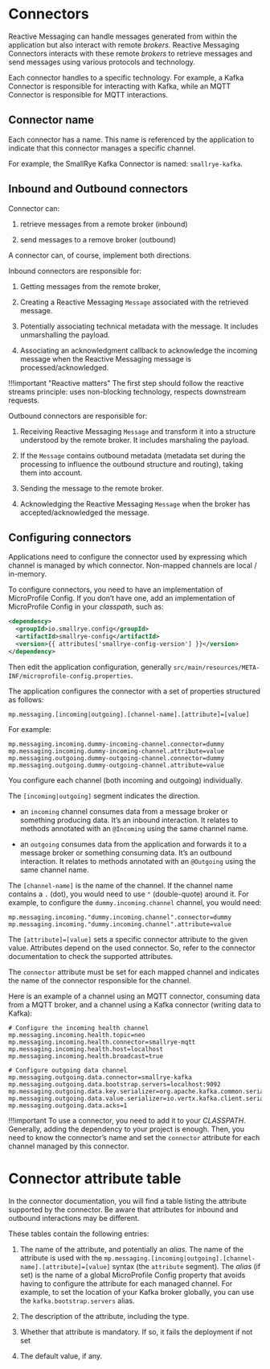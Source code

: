 # Connectors

Reactive Messaging can handle messages generated from within the
application but also interact with remote *brokers*. Reactive Messaging
Connectors interacts with these remote *brokers* to retrieve messages
and send messages using various protocols and technology.

Each connector handles to a specific technology. For example, a Kafka
Connector is responsible for interacting with Kafka, while an MQTT
Connector is responsible for MQTT interactions.

## Connector name

Each connector has a name. This name is referenced by the application to
indicate that this connector manages a specific channel.

For example, the SmallRye Kafka Connector is named: `smallrye-kafka`.

## Inbound and Outbound connectors

Connector can:

1.  retrieve messages from a remote broker (inbound)

2.  send messages to a remove broker (outbound)

A connector can, of course, implement both directions.

Inbound connectors are responsible for:

1.  Getting messages from the remote broker,

2.  Creating a Reactive Messaging `Message` associated with the
    retrieved message.

3.  Potentially associating technical metadata with the message. It
    includes unmarshalling the payload.

4.  Associating an acknowledgment callback to acknowledge the incoming
    message when the Reactive Messaging message is
    processed/acknowledged.

!!!important "Reactive matters"
    The first step should follow the reactive streams principle: uses
    non-blocking technology, respects downstream requests.

Outbound connectors are responsible for:

1.  Receiving Reactive Messaging `Message` and transform it into a
    structure understood by the remote broker. It includes marshaling
    the payload.

2.  If the `Message` contains outbound metadata (metadata set during the
    processing to influence the outbound structure and routing), taking
    them into account.

3.  Sending the message to the remote broker.

4.  Acknowledging the Reactive Messaging `Message` when the broker has
    accepted/acknowledged the message.

## Configuring connectors

Applications need to configure the connector used by expressing which
channel is managed by which connector. Non-mapped channels are local /
in-memory.

To configure connectors, you need to have an implementation of
MicroProfile Config. If you don’t have one, add an implementation of
MicroProfile Config in your *classpath*, such as:

``` xml
<dependency>
  <groupId>io.smallrye.config</groupId>
  <artifactId>smallrye-config</artifactId>
  <version>{{ attributes['smallrye-config-version'] }}</version>
</dependency>
```

Then edit the application configuration, generally
`src/main/resources/META-INF/microprofile-config.properties`.

The application configures the connector with a set of properties
structured as follows:

    mp.messaging.[incoming|outgoing].[channel-name].[attribute]=[value]

For example:

    mp.messaging.incoming.dummy-incoming-channel.connector=dummy
    mp.messaging.incoming.dummy-incoming-channel.attribute=value
    mp.messaging.outgoing.dummy-outgoing-channel.connector=dummy
    mp.messaging.outgoing.dummy-outgoing-channel.attribute=value

You configure each channel (both incoming and outgoing) individually.

The `[incoming|outgoing]` segment indicates the direction.

-   an `incoming` channel consumes data from a message broker or
    something producing data. It’s an inbound interaction. It relates to
    methods annotated with an `@Incoming` using the same channel name.

-   an `outgoing` consumes data from the application and forwards it to
    a message broker or something consuming data. It’s an outbound
    interaction. It relates to methods annotated with an `@Outgoing`
    using the same channel name.

The `[channel-name]` is the name of the channel. If the channel name
contains a `.` (dot), you would need to use `"` (double-quote) around
it. For example, to configure the `dummy.incoming.channel` channel, you
would need:

    mp.messaging.incoming."dummy.incoming.channel".connector=dummy
    mp.messaging.incoming."dummy.incoming.channel".attribute=value

The `[attribute]=[value]` sets a specific connector attribute to the
given value. Attributes depend on the used connector. So, refer to the
connector documentation to check the supported attributes.

The `connector` attribute must be set for each mapped channel and
indicates the name of the connector responsible for the channel.

Here is an example of a channel using an MQTT connector, consuming data
from a MQTT broker, and a channel using a Kafka connector (writing data
to Kafka):

```properties
# Configure the incoming health channel
mp.messaging.incoming.health.topic=neo
mp.messaging.incoming.health.connector=smallrye-mqtt
mp.messaging.incoming.health.host=localhost
mp.messaging.incoming.health.broadcast=true

# Configure outgoing data channel
mp.messaging.outgoing.data.connector=smallrye-kafka
mp.messaging.outgoing.data.bootstrap.servers=localhost:9092
mp.messaging.outgoing.data.key.serializer=org.apache.kafka.common.serialization.StringSerializer
mp.messaging.outgoing.data.value.serializer=io.vertx.kafka.client.serialization.JsonObjectSerializer
mp.messaging.outgoing.data.acks=1
```

!!!important
    To use a connector, you need to add it to your *CLASSPATH*. Generally,
    adding the dependency to your project is enough. Then, you need to know
    the connector’s name and set the `connector` attribute for each channel
    managed by this connector.


# Connector attribute table

In the connector documentation, you will find a table listing the
attribute supported by the connector. Be aware that attributes for
inbound and outbound interactions may be different.

These tables contain the following entries:

1.  The name of the attribute, and potentially an *alias*. The name of
    the attribute is used with the
    `mp.messaging.[incoming|outgoing].[channel-name].[attribute]=[value]`
    syntax (the `attribute` segment). The *alias* (if set) is the name
    of a global MicroProfile Config property that avoids having to
    configure the attribute for each managed channel. For example, to
    set the location of your Kafka broker globally, you can use the
    `kafka.bootstrap.servers` alias.

2.  The description of the attribute, including the type.

3.  Whether that attribute is mandatory. If so, it fails the
    deployment if not set

4.  The default value, if any.
